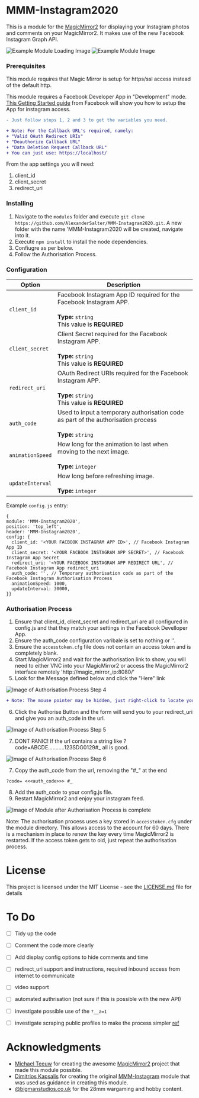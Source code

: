 # MMM-Instagram2020
This is a module for the [MagicMirror2](https://github.com/MichMich/MagicMirror/tree/develop) for displaying your Instagram photos and comments on your MagicMirror2.
It makes use of the new Facebook Instagram Graph API.

![Example Module Loading Image](https://github.com/AlexanderSalter/MMM-Instagram2020/blob/master/readme_images/Example1.png)
![Example Module Image](https://github.com/AlexanderSalter/MMM-Instagram2020/blob/master/readme_images/Example2.png)

### Prerequisites

This module requires that Magic Mirror is setup for https/ssl access instead of the default http.


This module requires a Facebook Developer App in "Development" mode. 
[This Getting Started guide](https://developers.facebook.com/docs/instagram-basic-display-api/getting-started) from Facebook will show you how to setup the App for instagram access.
```diff
- Just follow steps 1, 2 and 3 to get the variables you need.
```
```diff
+ Note: For the Callback URL's required, namely:
+ "Valid OAuth Redirect URIs"
+ "Deauthorize Callback URL"
+ "Data Deletion Request Callback URL"
+ You can just use: https://localhost/
```
From the app settings you will need:
1. client_id
2. client_secret
3. redirect_uri

### Installing
1. Navigate to the `modules` folder and execute `git clone https://github.com/AlexanderSalter/MMM-Instagram2020.git`. A new folder with the name 'MMM-Instagram2020 will be created, navigate into it.
2. Execute `npm install` to install the node dependencies.
3. Confiugre as per below.
4. Follow the Authorisation Process.

### Configuration

|Option|Description|
|---|---|
|`client_id`|Facebook Instagram App ID required for the Facebook Instagram APP. <br><br>**Type:** `string`<br>This value is **REQUIRED**|
|`client_secret`|Client Secret required for the Facebook Instagram APP.<br><br>**Type:** `string`<br>This value is **REQUIRED**|
|`redirect_uri`|OAuth Redirect URIs required for the Facebook Instagram APP.<br><br>**Type:** `string`<br>This value is **REQUIRED**|
|`auth_code`|Used to input a temporary authorisation code as part of the authorisation process<br><br>**Type:** `string`|
|`animationSpeed`|How long for the animation to last when moving to the next image.<br><br>**Type:** `integer`|
|`updateInterval`|How long before refreshing image.<br><br>**Type:** `integer`|
Example `config.js` entry:
```
{
module: 'MMM-Instagram2020',
position: 'top_left',
header: 'MMM-Instagram2020',
config: {
  client_id: '<YOUR FACBOOK INSTAGRAM APP ID>', // Facebook Instagram App ID
  client_secret: '<YOUR FACBOOK INSTAGRAM APP SECRET>', // Facebook Instagram App Secret
  redirect_uri: '<YOUR FACEBOOK INSTAGRAM APP REDIRECT URL', // Facebook Instagram App redirect_uri
  auth_code: '', // Temporary authorisation code as part of the Facebook Instagram Authorisation Process
  animationSpeed: 1000,
  updateInterval: 30000,
}}
```

### Authorisation Process
1. Ensure that client_id, client_secret and redirect_uri are all configured in config.js and that they match your settings in the Facebook Develloper App.
2. Ensure the auth_code configuration varibale is set to nothing or ''.
3. Ensure the `accesstoken.cfg` file does not contain an access token and is completely blank.
4. Start MagicMirror2 and wait for the authorisation link to show, you will need to either VNC into your MagicMirror2 or access the MagicMirror2 interface remotely 'http://magic_mirror_ip:8080/'
5. Look for the Message defined below and click the "Here" link

![Image of Authorisation Process Step 4](https://github.com/AlexanderSalter/MMM-Instagram2020/blob/master/readme_images/Auth%20Step%204.png)

```diff
+ Note: The mouse pointer may be hidden, just right-click to locate your pointer.
```

6. Click the Authorise Button and the form will send you to your redirect_uri and give you an auth_code in the url.

![Image of Authorisation Process Step 5](https://github.com/AlexanderSalter/MMM-Instagram2020/blob/master/readme_images/Auth%20Step%205.png)

7. DONT PANIC! If the url contains a string like ?code=ABCDE...........123SDG0129#_ all is good.

![Image of Authorisation Process Step 6](https://github.com/AlexanderSalter/MMM-Instagram2020/blob/master/readme_images/Auth%20Step6.png)

7. Copy the auth_code from the url, removing the "#_" at the end
```
?code= <<<auth_code>>> #_
```
8. Add the auth_code to your config.js file.
9. Restart MagicMirror2 and enjoy your instagram feed.

![Image of Module after Authorisation Process is complete](https://github.com/AlexanderSalter/MMM-Instagram2020/blob/master/readme_images/Example.png)

Note: The authorisation process uses a key stored in `accesstoken.cfg` under the module directory.
This allows access to the account for 60 days.
There is a mechanism in place to renew the key every time MagicMirror2 is restarted.
If the access token gets to old, just repeat the authorisation process.

# License
This project is licensed under the MIT License - see the [LICENSE.md](LICENSE.md) file for details

# To Do
- [ ] Tidy up the code 
- [ ] Comment the code more clearly
- [ ] Add display config options to hide comments and time
- [ ] redirect_uri support and instructions, required inbound access from internet to communicate
- [ ] video support
- [ ] automated authrisation (not sure if this is possible with the new API)
- [ ] investigate possible use of the `?__a=1`
- [ ] investigate scraping public profiles to make the process simpler [ref ](https://dev.to/teroauralinna/how-to-fetch-your-public-photos-from-instagram-without-the-api-3m50)


# Acknowledgments
* [Michael Teeuw](https://github.com/MichMich) for creating the awesome [MagicMirror2](https://github.com/MichMich/MagicMirror/tree/develop) project that made this module possible.
* [Dimitrios Kapsalis](https://github.com/kapsolas) for creating the original [MMM-Instagram](https://github.com/kapsolas/MMM-Instagram) module that was used as guidance in creating this module.
* [@bigmanstudios.co.uk](https://www.instagram.com/bigmanstudios.co.uk/) for the 28mm wargaming and hobby content.
